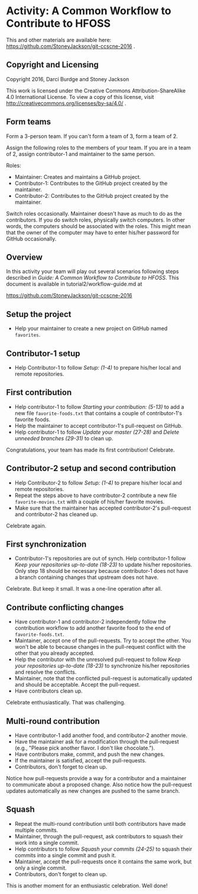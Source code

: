# Activity: A Common Workflow to Contribute to HFOSS

This and other materials are available here:
https://github.com/StoneyJackson/git-ccscne-2016 .

## Copyright and Licensing

Copyright 2016, Darci Burdge and Stoney Jackson

This work is licensed under the Creative Commons Attribution-ShareAlike 4.0
International License. To view a copy of this license, visit
http://creativecommons.org/licenses/by-sa/4.0/ .

## Form teams

Form a 3-person team. If you can't form a team of 3, form a team of 2.

Assign the following roles to the members of your team. If you are in a team
of 2, assign contributor-1 and maintainer to the same person.

Roles:

- Maintainer: Creates and maintains a GitHub project.
- Contributor-1: Contributes to the GitHub project created by the maintainer.
- Contributor-2: Contributes to the GitHub project created by the maintainer.

Switch roles occasionally. Maintainer doesn't have as much to do as the
contributors. If you do switch roles, physically switch computers. In other
words, the computers should be associated with the roles. This might mean that
the owner of the computer may have to enter his/her password for GitHub
occasionally.

## Overview

In this activity your team will play out several scenarios following steps
described in _Guide: A Common Workflow to Contribute to HFOSS_. This document is
available in tutorial2/workflow-guide.md at

https://github.com/StoneyJackson/git-ccscne-2016

## Setup the project

- Help your maintainer to create a new project on GitHub named `favorites`.

## Contributor-1 setup

- Help Contributor-1 to follow _Setup: (1-4)_ to prepare his/her local and remote repositories.

## First contribution

- Help contributor-1 to follow _Starting your contribution: (5-13)_ to add a
  new file `favorite-foods.txt` that contains a couple of contributor-1's
  favorite foods.
- Help the maintainer to accept contributor-1's pull-request on GitHub.
- Help contributor-1 to follow _Update your master (27-28)_ and
  _Delete unneeded branches (29-31)_ to clean up.

Congratulations, your team has made its first contribution! Celebrate.

## Contributor-2 setup and second contribution

- Help Contributor-2 to follow _Setup: (1-4)_ to prepare his/her local and remote repositories.
- Repeat the steps above to have contributor-2 contribute a new file
  `favorite-movies.txt` with a couple of his/her favorite movies.
- Make sure that the maintainer has accepted contributor-2's pull-request and
  contributor-2 has cleaned up.

Celebrate again.

## First synchronization

- Contributor-1's repositories are out of synch. Help contributor-1 follow
  _Keep your repositories up-to-date (18-23)_ to update his/her repositories.
  Only step 18 should be necessary because contributor-1 does not have a branch
  containing changes that upstream does not have.

Celebrate. But keep it small. It was a one-line operation after all.

## Contribute conflicting changes

- Have contributor-1 and contributor-2 independently follow the contribution
  workflow to add another favorite food to the end of `favorite-foods.txt`.
- Maintainer, accept one of the pull-requests. Try to accept the other. You
  won't be able to because changes in the pull-request conflict with the other
  that you already accepted.
- Help the contributor with the unresolved pull-request to follow
  _Keep your repositories up-to-date (18-23)_ to synchronize his/her
  repositories and resolve the conflicts.
- Maintainer, note that the conflicted pull-request is automatically updated and
  should be acceptable. Accept the pull-request.
- Have contributors clean up.

Celebrate enthusiastically. That was challenging.

## Multi-round contribution

- Have contributor-1 add another food, and contributor-2 another movie.
- Have the maintainer ask for a modification through the pull-request
  (e.g., "Please pick another flavor. I don't like chocolate.").
- Have contributors make, commit, and push the new changes.
- If the maintainer is satisfied, accept the pull-requests.
- Contributors, don't forget to clean up.

Notice how pull-requests provide a way for a contributor and a maintainer to
communicate about a proposed change. Also notice how the pull-request updates
automatically as new changes are pushed to the same branch.

## Squash

- Repeat the multi-round contribution until both contributors have made multiple
  commits.
- Maintainer, through the pull-request, ask contributors to squash their work
  into a single commit.
- Help contributors to follow _Squash your commits (24-25)_ to squash their
  commits into a single commit and push it.
- Maintainer, accept the pull-requests once it contains the same work, but only
  a single commit.
- Contributors, don't forget to clean up.

This is another moment for an enthusiastic celebration. Well done!  
